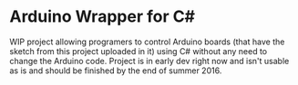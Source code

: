 # Arduino Wrapper for C#
WIP project allowing programers to control Arduino boards (that have the sketch from this project uploaded in it) using C# without any need to change the Arduino code. Project is in early dev right now and isn't usable as is and should be finished by the end of summer 2016.
